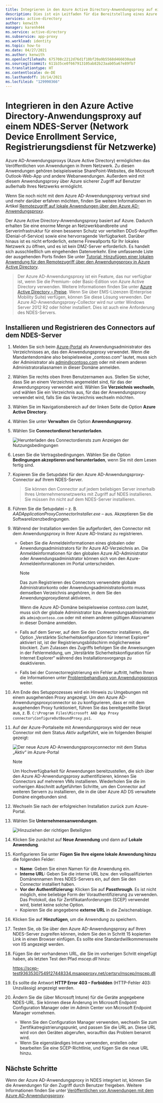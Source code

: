 ```yaml
---
title: Integrieren in den Azure Active Directory-Anwendungsproxy auf einem NDES-Server
description: Dies ist ein Leitfaden für die Bereitstellung eines Azure Active Directory-Anwendungsproxys zum Schützen Ihres NDES-Servers.
services: active-directory
author: kenwith
manager: karenh444
ms.service: active-directory
ms.subservice: app-proxy
ms.workload: identity
ms.topic: how-to
ms.date: 04/27/2021
ms.author: kenwith
ms.openlocfilehash: 675708c2212d76d1f10bf20a9b5568d466030aa8
ms.sourcegitcommit: 611b35ce0f667913105ab82b23aab05a67e89fb7
ms.translationtype: HT
ms.contentlocale: de-DE
ms.lasthandoff: 10/14/2021
ms.locfileid: "129990366"
---
```

# <a name="integrate-with-azure-active-directory-application-proxy-on-a-network-device-enrollment-service-ndes-server"></a>Integrieren in den Azure Active Directory-Anwendungsproxy auf einem NDES-Server (Network Device Enrollment Service, Registrierungsdienst für Netzwerke)

Azure AD-Anwendungsproxys (Azure Active Directory) ermöglichen das Veröffentlichen von Anwendungen in Ihrem Netzwerk. Zu diesen Anwendungen gehören beispielsweise SharePoint-Websites, die Microsoft Outlook-Web-App und andere Webanwendungen. Außerdem wird mit diesem Anwendungsproxy über Azure sicherer Zugriff auf Benutzer außerhalb Ihres Netzwerks ermöglicht.

Wenn Sie noch nicht mit dem Azure AD-Anwendungsproxy vertraut sind und mehr darüber erfahren möchten, finden Sie weitere Informationen im Artikel [Remotezugriff auf lokale Anwendungen über den Azure AD-Anwendungsproxy](application-proxy.md).

Der Azure Active Directory-Anwendungsproxy basiert auf Azure. Dadurch erhalten Sie eine enorme Menge an Netzwerkbandbreite und Serverinfrastruktur für einen besseren Schutz vor verteilten DDoS-Angriffen (Denial-of-Service) sowie eine hervorragende Verfügbarkeit. Darüber hinaus ist es nicht erforderlich, externe Firewallports für Ihr lokales Netzwerk zu öffnen, und es ist kein DMZ-Server erforderlich. Es handelt sich ausschließlich um eingehenden Datenverkehr. Eine umfassende Liste der ausgehenden Ports finden Sie unter [Tutorial: Hinzufügen einer lokalen Anwendung für den Remotezugriff über den Anwendungsproxy in Azure Active Directory](./application-proxy-add-on-premises-application.md#prepare-your-on-premises-environment).

> Der Azure AD-Anwendungsproxy ist ein Feature, das nur verfügbar ist, wenn Sie die Premium- oder Basic-Edition von Azure Active Directory verwenden. Weitere Informationen finden Sie unter [Azure Active Directory – Preise](https://www.microsoft.com/security/business/identity-access-management/azure-ad-pricing). 
> Wenn Sie über EMS-Lizenzen (Enterprise Mobility Suite) verfügen, können Sie diese Lösung verwenden.
> Der Azure AD-Anwendungsproxy-Collector wird nur unter Windows Server 2012 R2 oder höher installiert. Dies ist auch eine Anforderung des NDES-Servers.

## <a name="install-and-register-the-connector-on-the-ndes-server"></a>Installieren und Registrieren des Connectors auf dem NDES-Server

1. Melden Sie sich beim [Azure-Portal](https://portal.azure.com/) als Anwendungsadministrator des Verzeichnisses an, das den Anwendungsproxy verwendet. Wenn die Mandantendomäne also beispielsweise „contoso.com“ lautet, muss sich der Administrator als admin@contoso.com oder mit einem anderen Administratoraliasnamen in dieser Domäne anmelden.
1. Wählen Sie rechts oben Ihren Benutzernamen aus. Stellen Sie sicher, dass Sie an einem Verzeichnis angemeldet sind, für das der Anwendungsproxy verwendet wird. Wählen Sie **Verzeichnis wechseln**, und wählen Sie ein Verzeichnis aus, für das der Anwendungsproxy verwendet wird, falls Sie das Verzeichnis wechseln möchten.
1. Wählen Sie im Navigationsbereich auf der linken Seite die Option **Azure Active Directory**.
1. Wählen Sie unter **Verwalten** die Option **Anwendungsproxy**.
1. Wählen Sie **Connectordienst herunterladen**.

    ![Herunterladen des Connectordiensts zum Anzeigen der Nutzungsbedingungen](./media/active-directory-app-proxy-protect-ndes/application-proxy-download-connector-service.png)

1. Lesen Sie die Vertragsbedingungen. Wählen Sie die Option **Bedingungen akzeptieren und herunterladen**, wenn Sie mit dem Lesen fertig sind.
1. Kopieren Sie die Setupdatei für den Azure AD-Anwendungsproxy-Connector auf Ihrem NDES-Server. 
   > Sie können den Connector auf jedem beliebigen Server innerhalb Ihres Unternehmensnetzwerks mit Zugriff auf NDES installieren. Sie müssen ihn nicht auf dem NDES-Server installieren.
1. Führen Sie die Setupdatei – z. B. *AADApplicationProxyConnectorInstaller.exe* – aus. Akzeptieren Sie die Softwarelizenzbedingungen.
1. Während der Installation werden Sie aufgefordert, den Connector mit dem Anwendungsproxy in Ihrer Azure AD-Instanz zu registrieren.
   * Geben Sie die Anmeldeinformationen eines globalen oder Anwendungsadministrators für Ihr Azure AD-Verzeichnis an. Die Anmeldeinformationen für den globalen Azure AD-Administrator oder Anwendungsadministrator können sich von den Azure-Anmeldeinformationen im Portal unterscheiden.

        > [!NOTE]
        > Das zum Registrieren des Connectors verwendete globale Administratorkonto oder Anwendungsadministratorkonto muss demselben Verzeichnis angehören, in dem Sie den Anwendungsproxydienst aktivieren.
        >
        > Wenn die Azure AD-Domäne beispielsweise *contoso.com* lautet, muss sich der globale Administrator bzw. Anwendungsadministrator als `admin@contoso.com` oder mit einem anderen gültigen Aliasnamen in dieser Domäne anmelden.

   * Falls auf dem Server, auf dem Sie den Connector installieren, die Option „Verstärkte Sicherheitskonfiguration für Internet Explorer“ aktiviert ist, ist der Registrierungsbildschirm möglicherweise blockiert. Zum Zulassen des Zugriffs befolgen Sie die Anweisungen in der Fehlermeldung, um „Verstärkte Sicherheitskonfiguration für Internet Explorer“ während des Installationsvorgangs zu deaktivieren.
   * Falls bei der Connectorregistrierung ein Fehler auftritt, helfen Ihnen die Informationen unter [Problembehandlung von Anwendungsproxys](application-proxy-troubleshoot.md) weiter.
1. Am Ende des Setupprozesses wird ein Hinweis zu Umgebungen mit einem ausgehenden Proxy angezeigt. Um den Azure AD-Anwendungsproxyconnector so zu konfigurieren, dass er mit dem ausgehenden Proxy funktioniert, führen Sie das bereitgestellte Skript aus, z. B. `C:\Program Files\Microsoft AAD App Proxy connector\ConfigureOutBoundProxy.ps1`.
1. Auf der Azure-Portalseite mit Anwendungsproxys wird der neue Connector mit dem Status *Aktiv* aufgeführt, wie im folgenden Beispiel gezeigt:

    ![Der neue Azure AD-Anwendungsproxyconnector mit dem Status „Aktiv“ im Azure-Portal](./media/active-directory-app-proxy-protect-ndes/connected-app-proxy.png)

    > [!NOTE]
    > Um Hochverfügbarkeit für Anwendungen bereitzustellen, die sich über den Azure AD-Anwendungsproxy authentifizieren, können Sie Connectors auf mehreren VMs installieren. Wiederholen Sie die im vorherigen Abschnitt aufgeführten Schritte, um den Connector auf weiteren Servern zu installieren, die in die über Azure AD DS verwaltete Domäne eingebunden sind.

1. Wechseln Sie nach der erfolgreichen Installation zurück zum Azure-Portal.

1. Wählen Sie **Unternehmensanwendungen**.

   ![Hinzuziehen der richtigen Beteiligten](./media/active-directory-app-proxy-protect-ndes/azure-active-directory-enterprise-applications.png)

1. Klicken Sie zunächst auf **Neue Anwendung** und dann auf **Lokale Anwendung**. 

1. Konfigurieren Sie unter **Fügen Sie Ihre eigene lokale Anwendung hinzu** die folgenden Felder:

   * **Name**: Geben Sie einen Namen für die Anwendung ein.
   * **Interne URL:** Geben Sie die interne URL bzw. den vollqualifizierten Domänennamen Ihres NDES-Servers ein, auf dem Sie den Connector installiert haben.
   * **Vor der Authentifizierung:** Klicken Sie auf **Passthrough**. Es ist nicht möglich, eine beliebige Form der Vorauthentifizierung zu verwenden. Das Protokoll, das für Zertifikatanforderungen (SCEP) verwendet wird, bietet keine solche Option.
   * Kopieren Sie die angegebene **externe URL** in die Zwischenablage.

1. Klicken Sie auf **Hinzufügen**, um die Anwendung zu speichern.

1. Testen Sie, ob Sie über den Azure AD-Anwendungsproxy auf Ihren NDES-Server zugreifen können, indem Sie den in Schritt 15 kopierten Link in einen Browser einfügen. Es sollte eine Standardwillkommensseite von IIS angezeigt werden.

1. Fügen Sie der vorhandenen URL, die Sie im vorherigen Schritt eingefügt haben, als letzten Test den Pfad *mscep.dll* hinzu:

   https://scep-test93635307549127448334.msappproxy.net/certsrv/mscep/mscep.dll

1. Es sollte die Antwort **HTTP Error 403 – Forbidden** (HTTP-Fehler 403: Unzulässig) angezeigt werden.

1. Ändern Sie die (über Microsoft Intune) für die Geräte angegebene NDES-URL. Sie können diese Änderung im Microsoft Endpoint Configuration Manager oder im Admin Center von Microsoft Endpoint Manager vornehmen.

   * Wenn Sie den Configuration Manager verwenden, wechseln Sie zum Zertifikatregistrierungspunkt, und passen Sie die URL an. Diese URL wird von den Geräten abgerufen, woraufhin das Problem benannt wird.
   * Wenn Sie eigenständiges Intune verwenden, erstellen oder bearbeiten Sie eine SCEP-Richtlinie, und fügen Sie die neue URL hinzu.

## <a name="next-steps"></a>Nächste Schritte

Wenn der Azure AD-Anwendungsproxy in NDES integriert ist, können Sie die Anwendungen für den Zugriff durch Benutzer freigeben. Weitere Informationen finden Sie unter [Veröffentlichen von Anwendungen mit dem Azure AD-Anwendungsproxy](./application-proxy-add-on-premises-application.md).
